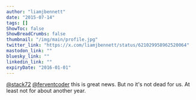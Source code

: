 ```yaml
---
author: "liamjbennett"
date: "2015-07-14"
tags: []
ShowToc: false
ShowBreadCrumbs: false
thumbnail: "/img/main/profile.jpg"
twitter_link: "https://x.com/liamjbennett/status/621029958962520064"
mastodon_link: ""
bluesky_link: ""
linkedin_link: ""
expiryDate: "2016-01-01"
---
```


[@stack72](https://x.com/stack72) [@ferventcoder](https://x.com/ferventcoder) this is great news. But no it's not dead for us. At least not for about another year.

